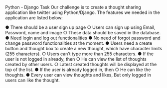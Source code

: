Python - Django Task​
Our challenge is to create a thought sharing application like twitter using Python/Django. The features we needed in the application are listed below:

● There should be a user sign up page
○ Users can sign up using Email, Password, name and image
○ These data should be saved in the database.
● Need login and log out functionalities
● No need of forgot password and change password functionalities at the
moment.
● Users need a create button and thought box to create a new thought,
which have character limits (255 characters).
○ Users can’t type more than 255 characters.
● If the user is not logged in already, then
○ He can view the list of thoughts created by other users.
○ Latest created thoughts will be displayed at the top of the list.
● If the user is already logged in, then
○ He can like the thoughts.
● Every user can view thoughts and likes, But only logged in users can like
the thought.
